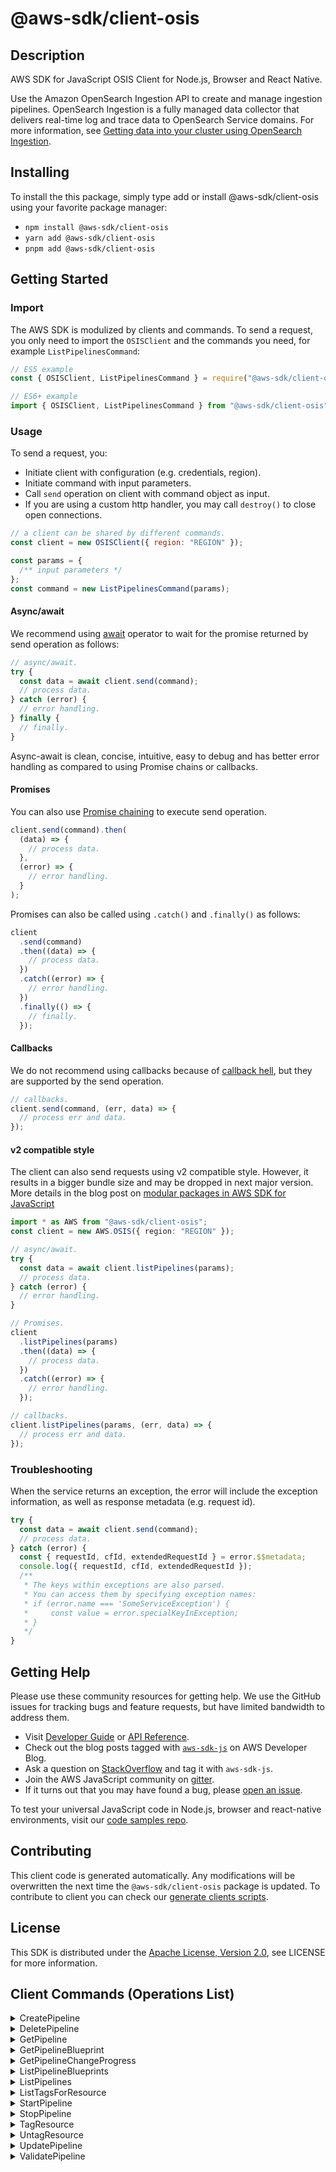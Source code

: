 <!-- generated file, do not edit directly -->

# @aws-sdk/client-osis

## Description

AWS SDK for JavaScript OSIS Client for Node.js, Browser and React Native.

<p>Use the Amazon OpenSearch Ingestion API to create and manage ingestion pipelines. OpenSearch Ingestion is a
fully managed data collector that delivers real-time log and trace data to OpenSearch Service domains. For more information, see
<a href="https://docs.aws.amazon.com/opensearch-service/latest/developerguide/ingestion.html">Getting data into your cluster using OpenSearch Ingestion</a>.</p>

## Installing

To install the this package, simply type add or install @aws-sdk/client-osis
using your favorite package manager:

- `npm install @aws-sdk/client-osis`
- `yarn add @aws-sdk/client-osis`
- `pnpm add @aws-sdk/client-osis`

## Getting Started

### Import

The AWS SDK is modulized by clients and commands.
To send a request, you only need to import the `OSISClient` and
the commands you need, for example `ListPipelinesCommand`:

```js
// ES5 example
const { OSISClient, ListPipelinesCommand } = require("@aws-sdk/client-osis");
```

```ts
// ES6+ example
import { OSISClient, ListPipelinesCommand } from "@aws-sdk/client-osis";
```

### Usage

To send a request, you:

- Initiate client with configuration (e.g. credentials, region).
- Initiate command with input parameters.
- Call `send` operation on client with command object as input.
- If you are using a custom http handler, you may call `destroy()` to close open connections.

```js
// a client can be shared by different commands.
const client = new OSISClient({ region: "REGION" });

const params = {
  /** input parameters */
};
const command = new ListPipelinesCommand(params);
```

#### Async/await

We recommend using [await](https://developer.mozilla.org/en-US/docs/Web/JavaScript/Reference/Operators/await)
operator to wait for the promise returned by send operation as follows:

```js
// async/await.
try {
  const data = await client.send(command);
  // process data.
} catch (error) {
  // error handling.
} finally {
  // finally.
}
```

Async-await is clean, concise, intuitive, easy to debug and has better error handling
as compared to using Promise chains or callbacks.

#### Promises

You can also use [Promise chaining](https://developer.mozilla.org/en-US/docs/Web/JavaScript/Guide/Using_promises#chaining)
to execute send operation.

```js
client.send(command).then(
  (data) => {
    // process data.
  },
  (error) => {
    // error handling.
  }
);
```

Promises can also be called using `.catch()` and `.finally()` as follows:

```js
client
  .send(command)
  .then((data) => {
    // process data.
  })
  .catch((error) => {
    // error handling.
  })
  .finally(() => {
    // finally.
  });
```

#### Callbacks

We do not recommend using callbacks because of [callback hell](http://callbackhell.com/),
but they are supported by the send operation.

```js
// callbacks.
client.send(command, (err, data) => {
  // process err and data.
});
```

#### v2 compatible style

The client can also send requests using v2 compatible style.
However, it results in a bigger bundle size and may be dropped in next major version. More details in the blog post
on [modular packages in AWS SDK for JavaScript](https://aws.amazon.com/blogs/developer/modular-packages-in-aws-sdk-for-javascript/)

```ts
import * as AWS from "@aws-sdk/client-osis";
const client = new AWS.OSIS({ region: "REGION" });

// async/await.
try {
  const data = await client.listPipelines(params);
  // process data.
} catch (error) {
  // error handling.
}

// Promises.
client
  .listPipelines(params)
  .then((data) => {
    // process data.
  })
  .catch((error) => {
    // error handling.
  });

// callbacks.
client.listPipelines(params, (err, data) => {
  // process err and data.
});
```

### Troubleshooting

When the service returns an exception, the error will include the exception information,
as well as response metadata (e.g. request id).

```js
try {
  const data = await client.send(command);
  // process data.
} catch (error) {
  const { requestId, cfId, extendedRequestId } = error.$$metadata;
  console.log({ requestId, cfId, extendedRequestId });
  /**
   * The keys within exceptions are also parsed.
   * You can access them by specifying exception names:
   * if (error.name === 'SomeServiceException') {
   *     const value = error.specialKeyInException;
   * }
   */
}
```

## Getting Help

Please use these community resources for getting help.
We use the GitHub issues for tracking bugs and feature requests, but have limited bandwidth to address them.

- Visit [Developer Guide](https://docs.aws.amazon.com/sdk-for-javascript/v3/developer-guide/welcome.html)
  or [API Reference](https://docs.aws.amazon.com/AWSJavaScriptSDK/v3/latest/index.html).
- Check out the blog posts tagged with [`aws-sdk-js`](https://aws.amazon.com/blogs/developer/tag/aws-sdk-js/)
  on AWS Developer Blog.
- Ask a question on [StackOverflow](https://stackoverflow.com/questions/tagged/aws-sdk-js) and tag it with `aws-sdk-js`.
- Join the AWS JavaScript community on [gitter](https://gitter.im/aws/aws-sdk-js-v3).
- If it turns out that you may have found a bug, please [open an issue](https://github.com/aws/aws-sdk-js-v3/issues/new/choose).

To test your universal JavaScript code in Node.js, browser and react-native environments,
visit our [code samples repo](https://github.com/aws-samples/aws-sdk-js-tests).

## Contributing

This client code is generated automatically. Any modifications will be overwritten the next time the `@aws-sdk/client-osis` package is updated.
To contribute to client you can check our [generate clients scripts](https://github.com/aws/aws-sdk-js-v3/tree/main/scripts/generate-clients).

## License

This SDK is distributed under the
[Apache License, Version 2.0](http://www.apache.org/licenses/LICENSE-2.0),
see LICENSE for more information.

## Client Commands (Operations List)

<details>
<summary>
CreatePipeline
</summary>

[Command API Reference](https://docs.aws.amazon.com/AWSJavaScriptSDK/v3/latest/clients/client-osis/classes/createpipelinecommand.html) / [Input](https://docs.aws.amazon.com/AWSJavaScriptSDK/v3/latest/clients/client-osis/interfaces/createpipelinecommandinput.html) / [Output](https://docs.aws.amazon.com/AWSJavaScriptSDK/v3/latest/clients/client-osis/interfaces/createpipelinecommandoutput.html)

</details>
<details>
<summary>
DeletePipeline
</summary>

[Command API Reference](https://docs.aws.amazon.com/AWSJavaScriptSDK/v3/latest/clients/client-osis/classes/deletepipelinecommand.html) / [Input](https://docs.aws.amazon.com/AWSJavaScriptSDK/v3/latest/clients/client-osis/interfaces/deletepipelinecommandinput.html) / [Output](https://docs.aws.amazon.com/AWSJavaScriptSDK/v3/latest/clients/client-osis/interfaces/deletepipelinecommandoutput.html)

</details>
<details>
<summary>
GetPipeline
</summary>

[Command API Reference](https://docs.aws.amazon.com/AWSJavaScriptSDK/v3/latest/clients/client-osis/classes/getpipelinecommand.html) / [Input](https://docs.aws.amazon.com/AWSJavaScriptSDK/v3/latest/clients/client-osis/interfaces/getpipelinecommandinput.html) / [Output](https://docs.aws.amazon.com/AWSJavaScriptSDK/v3/latest/clients/client-osis/interfaces/getpipelinecommandoutput.html)

</details>
<details>
<summary>
GetPipelineBlueprint
</summary>

[Command API Reference](https://docs.aws.amazon.com/AWSJavaScriptSDK/v3/latest/clients/client-osis/classes/getpipelineblueprintcommand.html) / [Input](https://docs.aws.amazon.com/AWSJavaScriptSDK/v3/latest/clients/client-osis/interfaces/getpipelineblueprintcommandinput.html) / [Output](https://docs.aws.amazon.com/AWSJavaScriptSDK/v3/latest/clients/client-osis/interfaces/getpipelineblueprintcommandoutput.html)

</details>
<details>
<summary>
GetPipelineChangeProgress
</summary>

[Command API Reference](https://docs.aws.amazon.com/AWSJavaScriptSDK/v3/latest/clients/client-osis/classes/getpipelinechangeprogresscommand.html) / [Input](https://docs.aws.amazon.com/AWSJavaScriptSDK/v3/latest/clients/client-osis/interfaces/getpipelinechangeprogresscommandinput.html) / [Output](https://docs.aws.amazon.com/AWSJavaScriptSDK/v3/latest/clients/client-osis/interfaces/getpipelinechangeprogresscommandoutput.html)

</details>
<details>
<summary>
ListPipelineBlueprints
</summary>

[Command API Reference](https://docs.aws.amazon.com/AWSJavaScriptSDK/v3/latest/clients/client-osis/classes/listpipelineblueprintscommand.html) / [Input](https://docs.aws.amazon.com/AWSJavaScriptSDK/v3/latest/clients/client-osis/interfaces/listpipelineblueprintscommandinput.html) / [Output](https://docs.aws.amazon.com/AWSJavaScriptSDK/v3/latest/clients/client-osis/interfaces/listpipelineblueprintscommandoutput.html)

</details>
<details>
<summary>
ListPipelines
</summary>

[Command API Reference](https://docs.aws.amazon.com/AWSJavaScriptSDK/v3/latest/clients/client-osis/classes/listpipelinescommand.html) / [Input](https://docs.aws.amazon.com/AWSJavaScriptSDK/v3/latest/clients/client-osis/interfaces/listpipelinescommandinput.html) / [Output](https://docs.aws.amazon.com/AWSJavaScriptSDK/v3/latest/clients/client-osis/interfaces/listpipelinescommandoutput.html)

</details>
<details>
<summary>
ListTagsForResource
</summary>

[Command API Reference](https://docs.aws.amazon.com/AWSJavaScriptSDK/v3/latest/clients/client-osis/classes/listtagsforresourcecommand.html) / [Input](https://docs.aws.amazon.com/AWSJavaScriptSDK/v3/latest/clients/client-osis/interfaces/listtagsforresourcecommandinput.html) / [Output](https://docs.aws.amazon.com/AWSJavaScriptSDK/v3/latest/clients/client-osis/interfaces/listtagsforresourcecommandoutput.html)

</details>
<details>
<summary>
StartPipeline
</summary>

[Command API Reference](https://docs.aws.amazon.com/AWSJavaScriptSDK/v3/latest/clients/client-osis/classes/startpipelinecommand.html) / [Input](https://docs.aws.amazon.com/AWSJavaScriptSDK/v3/latest/clients/client-osis/interfaces/startpipelinecommandinput.html) / [Output](https://docs.aws.amazon.com/AWSJavaScriptSDK/v3/latest/clients/client-osis/interfaces/startpipelinecommandoutput.html)

</details>
<details>
<summary>
StopPipeline
</summary>

[Command API Reference](https://docs.aws.amazon.com/AWSJavaScriptSDK/v3/latest/clients/client-osis/classes/stoppipelinecommand.html) / [Input](https://docs.aws.amazon.com/AWSJavaScriptSDK/v3/latest/clients/client-osis/interfaces/stoppipelinecommandinput.html) / [Output](https://docs.aws.amazon.com/AWSJavaScriptSDK/v3/latest/clients/client-osis/interfaces/stoppipelinecommandoutput.html)

</details>
<details>
<summary>
TagResource
</summary>

[Command API Reference](https://docs.aws.amazon.com/AWSJavaScriptSDK/v3/latest/clients/client-osis/classes/tagresourcecommand.html) / [Input](https://docs.aws.amazon.com/AWSJavaScriptSDK/v3/latest/clients/client-osis/interfaces/tagresourcecommandinput.html) / [Output](https://docs.aws.amazon.com/AWSJavaScriptSDK/v3/latest/clients/client-osis/interfaces/tagresourcecommandoutput.html)

</details>
<details>
<summary>
UntagResource
</summary>

[Command API Reference](https://docs.aws.amazon.com/AWSJavaScriptSDK/v3/latest/clients/client-osis/classes/untagresourcecommand.html) / [Input](https://docs.aws.amazon.com/AWSJavaScriptSDK/v3/latest/clients/client-osis/interfaces/untagresourcecommandinput.html) / [Output](https://docs.aws.amazon.com/AWSJavaScriptSDK/v3/latest/clients/client-osis/interfaces/untagresourcecommandoutput.html)

</details>
<details>
<summary>
UpdatePipeline
</summary>

[Command API Reference](https://docs.aws.amazon.com/AWSJavaScriptSDK/v3/latest/clients/client-osis/classes/updatepipelinecommand.html) / [Input](https://docs.aws.amazon.com/AWSJavaScriptSDK/v3/latest/clients/client-osis/interfaces/updatepipelinecommandinput.html) / [Output](https://docs.aws.amazon.com/AWSJavaScriptSDK/v3/latest/clients/client-osis/interfaces/updatepipelinecommandoutput.html)

</details>
<details>
<summary>
ValidatePipeline
</summary>

[Command API Reference](https://docs.aws.amazon.com/AWSJavaScriptSDK/v3/latest/clients/client-osis/classes/validatepipelinecommand.html) / [Input](https://docs.aws.amazon.com/AWSJavaScriptSDK/v3/latest/clients/client-osis/interfaces/validatepipelinecommandinput.html) / [Output](https://docs.aws.amazon.com/AWSJavaScriptSDK/v3/latest/clients/client-osis/interfaces/validatepipelinecommandoutput.html)

</details>
